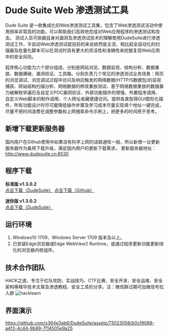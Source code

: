 # Dude Suite Web 渗透测试工具

Dude Suite 是一款集成化的Web渗透测试工具集，包含了Web渗透测试活动中使用频率非常高的功能，可以帮助我们高效地完成对Web应用程序的渗透测试和攻击。
测试人员可依据自身对漏洞及渗透测试技术的理解使用DudeSuite进行渗透测试工作，半自动Web渗透测试就目前的来说依然是主流，相比起全自动化的扫描器及批量化脚本可以在测试时具有更大的灵活性和准确性来挖掘复现Web应用中的安全风险。

程序核心功能为六个部分组成，分别是网站浏览、数据监视、结构分析、数据重放、数据爆破、漏洞验证、工具箱。分别负责几个常见的渗透测试业务场景：网页的浏览调试、浏览调试过程中访问及响应触发的网络数据(HTTP/S数据包)的监视捕获、网站结构扫描分析、网络数据的修改重放测试、基于网络数据重放的数据暴力破解枚举遍历及自定义POC漏洞验证、外部功能插件的增强、外置程序调用、自定义Web脚本的制作调用、个人网址收藏便捷访问。提供各类型得GUI图形化插件，所有功能设计时尽可能降低操作步骤及学习成本尽量实现填个地址一键完成，尽量不把时间浪费在调整参数和上网搜索命令示例上，把更多的时间用于思考。  

## 新增下载更新服务器

国内用户在Github使用中如果没有科学上网的话联通性一般，所以新增一台更新服务器作为备用下载升级，满足国内用户的更新下载需求。
更新服务器地址：http://www.dudesuite.cn:8530

## 程序下载

**标准版 v1.3.0.2**  
[点击下载（DudeSuite）](http://www.dudesuite.cn:8530/releases/1.3.0.2/DudeSuite_Standard_Win.zip)
[点击下载（Github）](https://github.com/x364e3ab6/DudeSuite/releases/download/v1.3.0.2/DudeSuite_Standard_Win.zip) 

**迷你版 v1.3.0.2**  
[点击下载（DudeSuite）](http://www.dudesuite.cn:8530/releases/1.3.0.2/DudeSuite_Lite_Win.zip)

## 运行环境
1. Windows10 1709、Windows Server 1709 版本及以上。  
2. 已安装Edge浏览器或Edge WebView2 Runtime，或通过程序更新功能更新绿化的浏览器内核组件。  

## 技术合作团队
HACK之道，专注于红队攻防、实战技巧、CTF比赛、安全开发、安全运维、安全架构等精华技术文章及渗透教程、安全工具的分享。注：微信群过期可加微信号拉入群
![hacklearn](https://github.com/x364e3ab6/DudeSuite/assets/73023058/6f0af6f9-4be1-4585-9350-7855dfafabbc)


## 界面演示

https://github.com/x364e3ab6/DudeSuite/assets/73023058/b0cf9088-a4f3-4c44-9b99-7f14505e9a25



